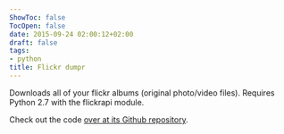 ```yaml
---
ShowToc: false
TocOpen: false
date: 2015-09-24 02:00:12+02:00
draft: false
tags:
- python
title: Flickr dumpr
---
```


Downloads all of your flickr albums (original photo/video files). Requires Python 2.7 with the flickrapi module.

Check out the code [over at its Github repository](https://github.com/fredrikaverpil/flickrdumpr).